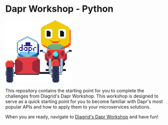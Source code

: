 # Dapr Workshop - Python

![Dapr sidecar](imgs/dapr_sidecar_pixelart.png)

This repository contains the starting point for you to complete the challenges from Diagrid's Dapr Workshop. This workshop is designed to serve as a quick starting point for you to become familiar with Dapr's most popular APIs and how to apply them to your microservices solutions.

When you are ready, navigate to [Diagrid's Dapr Workshop](https://github.com/diagrid-labs/dapr-workshop) and have fun!
